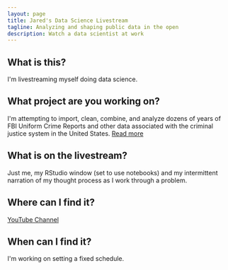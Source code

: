 ```yaml
---
layout: page
title: Jared's Data Science Livestream
tagline: Analyzing and shaping public data in the open
description: Watch a data scientist at work
---
```


## What is this?

I'm livestreaming myself doing data science.

## What project are you working on?

I'm attempting to import, clean, combine, and analyze dozens of years of FBI
Uniform Crime Reports and other data associated with the criminal justice system
in the United States. [Read more](pages/project.html)

## What is on the livestream?

Just me, my RStudio window (set to use notebooks) and my intermittent narration
of my thought process as I work through a problem.

## Where can I find it?
[YouTube Channel](https://www.youtube.com/user/debatemanjk)

## When can I find it?

I'm working on setting a fixed schedule.
